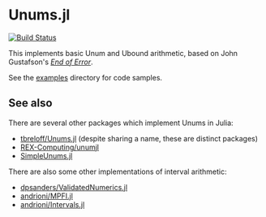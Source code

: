 # Unums.jl

[![Build Status](https://travis-ci.org/JuliaComputing/Unums.jl.svg?branch=master)](https://travis-ci.org/JuliaComputing/Unums.jl)

This implements basic Unum and Ubound arithmetic, based on John Gustafson's [*End of Error*](https://www.crcpress.com/The-End-of-Error-Unum-Computing/Gustafson/9781482239867).

See the [examples](https://github.com/JuliaComputing/Unums.jl/tree/master/examples) directory for code samples.

## See also

There are several other packages which implement Unums in Julia:

* [tbreloff/Unums.jl](https://github.com/tbreloff/Unums.jl) (despite sharing a name, these are distinct packages)
* [REX-Computing/unumjl](https://github.com/REX-Computing/unumjl)
* [SimpleUnums.jl](https://github.com/dpsanders/SimpleUnums.jl)

There are also some other implementations of interval arithmetic:

* [dpsanders/ValidatedNumerics.jl](https://github.com/dpsanders/ValidatedNumerics.jl)
* [andrioni/MPFI.jl](https://github.com/andrioni/MPFI.jl)
* [andrioni/Intervals.jl](https://github.com/andrioni/Intervals.jl)